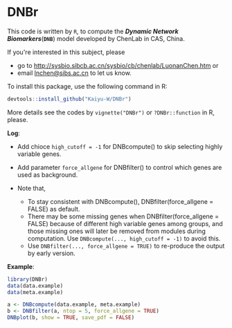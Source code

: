 # DNBr
This code is written by `R`, to compute the ___Dynamic Network Biomarkers___(__`DNB`__) model developed by ChenLab in CAS, China. 
  
If you're interested in this subject, please  
- go to http://sysbio.sibcb.ac.cn/sysbio/cb/chenlab/LuonanChen.htm or  
- email lnchen@sibs.ac.cn to let us know.  
  
To install this package, use the following command in R:  
```R
devtools::install_github("Kaiyu-W/DNBr")
```
  
More details see the codes by `vignette("DNBr")` or `?DNBr::function` in R, please.  
  
__Log__:  
- Add chioce `high_cutoff = -1` for DNBcompute() to skip selecting highly variable genes.  
- Add parameter `force_allgene` for DNBfilter() to control which genes are used as background.  
  
- Note that,  
  - To stay consistent with DNBcompute(), DNBfilter(force_allgene = FALSE) as default.  
  - There may be some missing genes when DNBfilter(force_allgene = FALSE) because of different high variable genes among groups, and those missing ones will later be removed from modules during computation. Use `DNBcompute(..., high_cutoff = -1)` to avoid this.
  - Use `DNBfilter(..., force_allgene = TRUE)` to re-produce the output by early version.  
  
__Example__:
```R
library(DNBr)
data(data.example)
data(meta.example)

a <- DNBcompute(data.example, meta.example)
b <- DNBfilter(a, ntop = 5, force_allgene = TRUE)
DNBplot(b, show = TRUE, save_pdf = FALSE)
```
